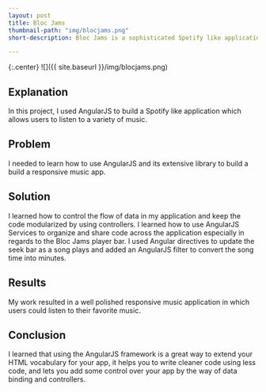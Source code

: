 ```yaml
---
layout: post
title: Bloc Jams
thumbnail-path: "img/blocjams.png"
short-description: Bloc Jams is a sophisticated Spotify like application built using AngularJS.

---
```


{:.center}
![]({{ site.baseurl }}/img/blocjams.png)

## Explanation
In this project, I used AngularJS to build a Spotify like application which allows users to listen to a variety of music.

## Problem
I needed to learn how to use AngularJS and its extensive library to build a build a responsive music app.

## Solution
I learned how to control the flow of data in my application and keep the code modularized by using controllers. I learned how to use AngularJS Services to organize and share code across the application especially in regards to the Bloc Jams player bar. I used Angular directives to update the seek bar as a song plays and added an AngularJS filter to convert the song time into minutes.

## Results
My work resulted in a well polished responsive music application in which users could listen to their favorite music.

## Conclusion
I learned that using the AngularJS framework is a great way to extend your HTML vocabulary for your app, it helps you to write cleaner code using less code, and lets you add some control over your app by the way of data binding and controllers. 
